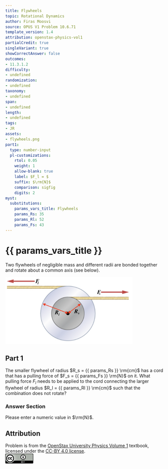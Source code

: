```yaml
---
title: Flywheels
topic: Rotational Dynamics
author: Firas Moosvi
source: OPUS V1 Problem 10.6.71
template_version: 1.4
attribution: openstax-physics-vol1
partialCredit: true
singleVariant: true
showCorrectAnswer: false
outcomes:
- 11.3.1.2
difficulty:
- undefined
randomization:
- undefined
taxonomy:
- undefined
span:
- undefined
length:
- undefined
tags:
- JR
assets:
- flywheels.png
part1:
  type: number-input
  pl-customizations:
    rtol: 0.05
    weight: 1
    allow-blank: true
    label: $F_l = $
    suffix: $\rm{N}$
    comparison: sigfig
    digits: 2
myst:
  substitutions:
    params_vars_title: Flywheels
    params_Rs: 35
    params_Rl: 52
    params_Fs: 43
---
```

# {{ params_vars_title }}
Two flywheels of negligible mass and different radii are bonded together and rotate about a common axis (see below).

<img src="flywheels.png" width=400 alt="An image showing two concentric disks connected to each other and to a fixed axis through their centres. The smaller disk is pulled to the right by a rope connected to the top part of the disk. The larger disk is pulled to the left by a rope connected to the top part of the disk.">

## Part 1

The smaller flywheel of radius $R_s = {{ params_Rs }} \rm{cm}$ has a cord that has a pulling force of $F_s = {{ params_Fs }} \rm{N}$ on it. What pulling force $F_l$ needs to be applied to the cord connecting the larger flywheel of radius $R_l = {{ params_Rl }} \rm{cm}$ such that the combination does not rotate?

### Answer Section

Please enter a numeric value in $\rm{N}$.

## Attribution

Problem is from the [OpenStax University Physics Volume 1](https://openstax.org/details/books/university-physics-volume-1) textbook, licensed under the [CC-BY 4.0 license](https://creativecommons.org/licenses/by/4.0/).<br>![Image representing the Creative Commons 4.0 BY license.](https://raw.githubusercontent.com/firasm/bits/master/by.png)